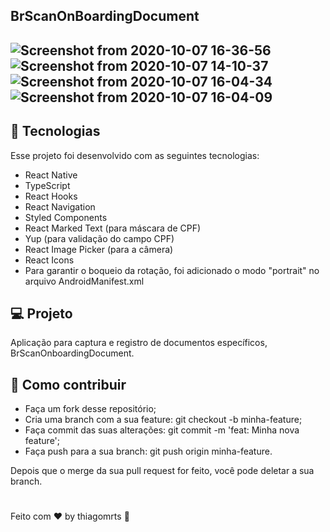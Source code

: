 ## BrScanOnBoardingDocument

## ![Screenshot from 2020-10-07 16-36-56](https://user-images.githubusercontent.com/57572762/95391571-468a9980-08c5-11eb-94dc-868300113e40.png) ![Screenshot from 2020-10-07 14-10-37](https://user-images.githubusercontent.com/57572762/95391622-5bffc380-08c5-11eb-8ef3-9465f00220d9.png) ![Screenshot from 2020-10-07 16-04-34](https://user-images.githubusercontent.com/57572762/95391673-776ace80-08c5-11eb-8297-cc2a382c0b04.png) ![Screenshot from 2020-10-07 16-04-09](https://user-images.githubusercontent.com/57572762/95391708-88b3db00-08c5-11eb-9b11-1b16f11f34a0.png)


## :rocket: Tecnologias

Esse projeto foi desenvolvido com as seguintes tecnologias:
 
 - React Native
 - TypeScript
 - React Hooks
 - React Navigation
 - Styled Components
 - React Marked Text (para máscara de CPF)
 - Yup (para validação do campo CPF)
 - React Image Picker (para a câmera)
 - React Icons
 - Para garantir o boqueio da rotação, foi adicionado o modo "portrait" no arquivo AndroidManifest.xml
 
 ## :computer: Projeto

Aplicação para captura e registro de documentos específicos, BrScanOnboardingDocument.

## :thinking: Como contribuir

- Faça um fork desse repositório;
- Cria uma branch com a sua feature: git checkout -b minha-feature;
- Faça commit das suas alterações: git commit -m 'feat: Minha nova feature';
- Faça push para a sua branch: git push origin minha-feature.

Depois que o merge da sua pull request for feito, você pode deletar a sua branch.

#
Feito com :hearts: by thiagomrts :wave:
